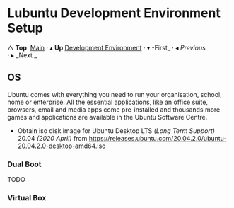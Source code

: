 # Lubuntu Development Environment Setup

&bigtriangleup; **Top**  [Main](../Main.md) &CenterDot; &blacktriangle; **Up** [Development Environment](../DevEnv.md) &CenterDot; &blacktriangledown; -First_ &CenterDot; &blacktriangleleft; _Previous_ &CenterDot; &blacktriangleright; _Next _ 

## OS

Ubuntu comes with everything you need to run your organisation, school,  home or enterprise. All the essential applications, like an office  suite, browsers, email and media apps come pre-installed and thousands  more games and applications are available in the Ubuntu Software Centre.

* Obtain iso disk image for Ubuntu Desktop LTS _(Long Term Support)_ 20.04 _(2020 April)_ from https://releases.ubuntu.com/20.04.2.0/ubuntu-20.04.2.0-desktop-amd64.iso

### Dual Boot

TODO

### Virtual Box

